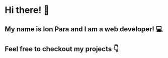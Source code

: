 # Hi there! :wave:
## My name is Ion Para and I am a web developer! :computer:

## Feel free to checkout my projects :point_down:
